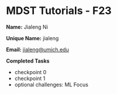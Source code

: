 # MDST Tutorials - F23

**Name:** Jialeng Ni

**Unique Name:** jialeng

**Email:** jialeng@umich.edu

**Completed Tasks**

- checkpoint 0
- checkpoint 1
- optional challenges: ML Focus

